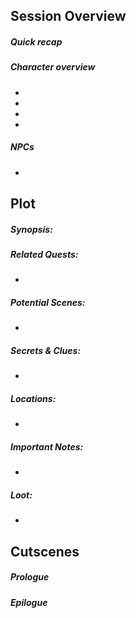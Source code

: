 
## Session Overview

##### *Quick recap*


##### *Character overview*
- 
- 
- 
- 

##### *NPCs*
- 


## Plot

##### *Synopsis:*


##### Related Quests:
- 

##### *Potential Scenes:*
- 

##### *Secrets & Clues:*
- 

##### *Locations:*
- 

##### *Important Notes:*
- 

##### *Loot*:
- 

## Cutscenes 

##### *Prologue*


##### *Epilogue*
